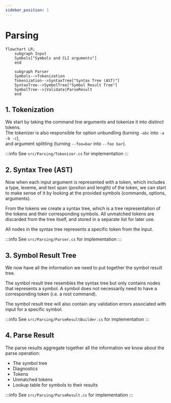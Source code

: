 ```yaml
---
sidebar_position: 1
---
```


# Parsing

```mermaid
flowchart LR;
    subgraph Input
    Symbols["Symbols and CLI arguments"]
    end

    subgraph Parser
    Symbols-->Tokenization
    Tokenization-->SyntaxTree["Syntax Tree (AST)"]
    SyntaxTree-->SymbolTree["Symbol Result Tree"]
    SymbolTree-->|Validate|ParseResult
    end
```

## 1. Tokenization

We start by taking the command line arguments and tokenize it
into distinct tokens.  
The tokenizer is also responsible for option unbundling (turning `-abc` into `-a -b -c`),  
and argument splitting (turning `--foo=bar` into `--foo bar`).

:::info
See `src/Parsing/Tokenizer.cs` for implementation
:::

## 2. Syntax Tree (AST)

Now when each input argument is represented with a token, which includes a type, lexeme, and
text span (positon and length) of the token, we can start to make sense of it by looking at the 
provided symbols (commands, options, arguments).

From the tokens we create a syntax tree, which is a tree representation of the tokens and their
corresponding symbols. All unmatched tokens are discarded from the tree itself, and stored in a 
separate list for later use.

All nodes in the syntax tree represents a specific token from the input.

:::info
See `src/Parsing/Parser.cs` for implementation
:::

## 3. Symbol Result Tree

We now have all the information we need to put together the symbol result tree.  

The symbol result tree resembles the syntax tree but only contains nodes that represents a symbol.
A symbol does not necessarily need to have a corresponding token (i.e. a root command).

The symbol result tree will also contain any validation errors associated with input for a specific symbol.

:::info
See `src/Parsing/ParseResultBuilder.cs` for implementation
:::

## 4. Parse Result

The parse results aggregate together all the information we know about the parse operation:

* The symbol tree
* Diagnostics
* Tokens
* Unmatched tokens
* Lookup table for symbols to their results

:::info
See `src/Parsing/ParseResult.cs` for implementation
:::